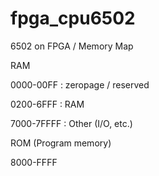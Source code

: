# fpga_cpu6502
6502 on FPGA / Memory Map

RAM

0000-00FF : zeropage / reserved 

0200-6FFF : RAM

7000-7FFFF : Other (I/O, etc.)

ROM (Program memory)

8000-FFFF
